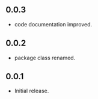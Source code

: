 ## 0.0.3

* code documentation improved.

## 0.0.2

* package class renamed.

## 0.0.1

* Initial release.